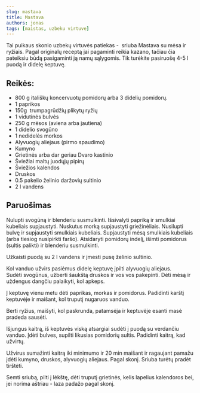 ```yaml
---
slug: mastava
title: Mastava
authors: jonas
tags: [maistas, uzbeku virtuve]
---
```


Tai puikaus skonio uzbekų virtuvės patiekas -  sriuba Mastava su mėsa ir ryžiais. Pagal originalų receptą jai pagaminti reikia kazano, tačiau čia pateiksiu būdą pasigaminti ją namų sąlygomis. Tik turėkite pasiruošę 4-5 l puodą ir didelę keptuvę.

## Reikės:
- 800 g itališkų koncervuotų pomidorų arba 3 didelių pomidorų. 
- 1 paprikos
- 150g  trumpagrūdžių plikytų ryžių
- 1 vidutinės bulvės
- 250 g mėsos (aviena arba jautiena)
- 1 didelio svogūno
- 1 nedidelės morkos
- Alyvuogių aliejaus (pirmo spaudimo)
- Kumyno
- Grietinės arba dar geriau Dvaro kastinio
- Šviežiai maltų juodųjų pipirų
- Šviežios kalendos
- Druskos
- 0.5 pakelio želinio daržovių sultinio
- 2 l vandens


## Paruošimas

Nulupti svogūną ir blenderiu susmulkinti. Išsivalyti papriką ir smulkiai kubeliais supjaustyti. Nuskutus morką supjaustyti griežinėliais. Nusilupti bulvę ir supjaustyti smulkiais kubeliais. Supjaustyti mėsą smulkiais kubeliais (arba tiesiog nusipirkti faršo). Atsidaryti pomidorų indelį, išimti pomidorus (sultis palikti) ir blenderiu susmulkinti. 


Užkaisti puodą su 2 l vandens ir įmesti pusę želinio sultinio. 

Kol vanduo užvirs pasiėmus didelę keptuvę įpilti alyvuogių aliejaus. Sudėti svogūnus, užberti šaukštą druskos ir vos vos pakepinti. Dėti mėsą ir uždengus dangčiu palaikyti, kol apkeps.

Į keptuvę vienu metu dėti paprikas, morkas ir pomidorus. Padidinti karštį keptuvėje ir maišant, kol truputį nugaruos vanduo.

Berti ryžius, maišyti, kol paskrunda, patamsėja ir keptuvėje esanti masė pradeda sausėti.

Išjungus kaitrą, iš keptuvės viską atsargiai sudėti į puodą su verdančiu vanduo. Įdėti bulves, supilti likusias pomidorių sultis. Padidinti kaitrą, kad užvirtų. 

Užvirus sumažinti kaitrą iki minimumo ir 20 min maišant ir ragaujant pamažu įdėti kumyno, druskos, alyvuogių aliejaus. Pagal skonį. Sriuba turėtų pradėt tirštėti.

Semti sriubą, pilti į lėkštę, dėti truputį grietinės, kelis lapelius kalendoros bei, jei norima aštriau - laza padažo pagal skonį.
